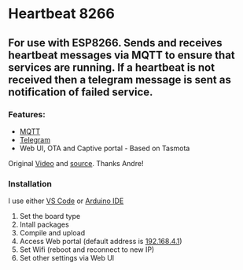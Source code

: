 # Heartbeat 8266

## For use with ESP8266.   Sends and receives heartbeat messages via MQTT to ensure that services are running.  If a heartbeat is not received then a telegram message is sent as notification of failed service.


### Features:
- [MQTT](https://github.com/knolleary/pubsubclient)
- [Telegram](https://github.com/witnessmenow/Universal-Arduino-Telegram-Bot)
- Web UI, OTA and Captive portal - Based on Tasmota


Original [Video](https://youtu.be/IGB2eRvhvB0) and [source](https://github.com/SensorsIot/Heartbeat8266).  Thanks Andre!


### Installation

I use either [VS Code](https://code.visualstudio.com/) or [Arduino IDE](https://www.arduino.cc/en/software)

1. Set the board type
1. Intall packages
1. Compile and upload
1. Access Web portal (default address is [192.168.4.1](http://192.168.4.1))
1. Set Wifi (reboot and reconnect to new IP)
1. Set other settings via Web UI

